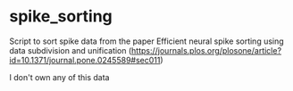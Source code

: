 # spike_sorting

Script to sort spike data from the paper Efficient neural spike sorting using data subdivision and unification (https://journals.plos.org/plosone/article?id=10.1371/journal.pone.0245589#sec011)

I don't own any of this data